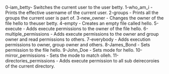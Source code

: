 0-iam_betty- Switches the current user to the user betty.
1-who_am_i -Prints the effective username of the current user.
2-groups - Prints all the groups the current user is part of.
3-new_owner - Changes the owner of the file hello to theuser betty.
4-empty - Creates an empty file called hello.
5-execute - Adds execute permissions to the owner of the file hello.
6-multiple_permissions - Adds execute permissions to the owner and group owner and read permissions to others.
7-everybody - Adds execution permissions to owner, group owner and others.
8-James_Bond - Sets permission to the file hello.
9-John_Doe - Sets mode for hello.
10-mirror_permissions - Sets the mode to match olleh.
11-directories_permissions - Adds execute permission to all sub deirecoroies of the current directory.
